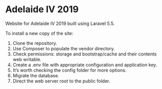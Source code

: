 # Adelaide IV 2019

Website for Adelaide IV 2019 built using Laravel 5.5.

To install a new copy of the site:
1. Clone the repository.
2. Use Composer to populate the vendor directory.
3. Check permissions: storage and bootstrap/cache and their contents web writable.
4. Create a .env file with appropriate configuration and application key.
5. It’s worth checking the config folder for more options.
6. Migrate the database.
7. Direct the web server root to the public folder.

